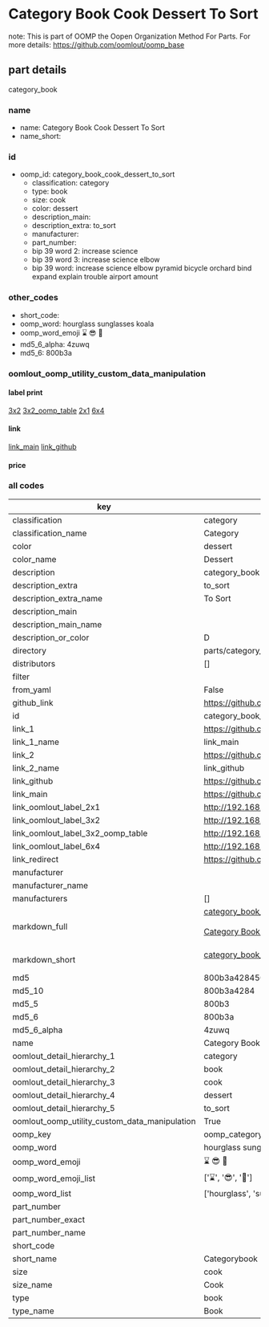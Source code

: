 # Category Book Cook Dessert To Sort  

note: This is part of OOMP the Oopen Organization Method For Parts. For more details: https://github.com/oomlout/oomp_base

##  part details
  



category_book



### name
* name: Category Book Cook Dessert To Sort
* name_short: 
### id
* oomp_id: category_book_cook_dessert_to_sort
  * classification: category
  * type: book
  * size: cook
  * color: dessert
  * description_main: 
  * description_extra: to_sort
  * manufacturer: 
  * part_number: 
  * bip 39 word 2: increase science
  * bip 39 word 3: increase science elbow
  * bip 39 word: increase science elbow pyramid bicycle orchard bind expand explain trouble airport amount

### other_codes
* short_code: 
* oomp_word: hourglass sunglasses koala
* oomp_word_emoji :hourglass: :sunglasses: :koala:
* md5_6_alpha: 4zuwq
* md5_6: 800b3a






### oomlout_oomp_utility_custom_data_manipulation
#### label print
[3x2](http://192.168.1.245:1112/?label=oomp%204zuwq)
[3x2_oomp_table](http://192.168.1.108:1112/?label=oomp%204zuwq)
[2x1](http://192.168.1.242:1112/?label=oomp%204zuwq)
[6x4](http://192.168.1.55:1112/?label=oomp%204zuwq)    

#### link

[link_main](https://github.com/oomlout/oomlout_oomp_version_1_messy/tree/main/parts/category_book_cook_dessert_to_sort) [link_github](https://github.com/oomlout/oomlout_oomp_version_1_messy/tree/main/parts/category_book_cook_dessert_to_sort)                             

#### price







### all codes 
| key | value |  
| --- | --- |  
| classification | category |  
| classification_name | Category |  
| color | dessert |  
| color_name | Dessert |  
| description | category_book |  
| description_extra | to_sort |  
| description_extra_name | To Sort |  
| description_main |  |  
| description_main_name |  |  
| description_or_color | D  |  
| directory | parts/category_book_cook_dessert_to_sort |  
| distributors | [] |  
| filter |  |  
| from_yaml | False |  
| github_link | https://github.com/oomlout/oomlout_oomp_part_src/tree/main/parts/category_book_cook_dessert_to_sort |  
| id | category_book_cook_dessert_to_sort |  
| link_1 | https://github.com/oomlout/oomlout_oomp_version_1_messy/tree/main/parts/category_book_cook_dessert_to_sort |  
| link_1_name | link_main |  
| link_2 | https://github.com/oomlout/oomlout_oomp_version_1_messy/tree/main/parts/category_book_cook_dessert_to_sort |  
| link_2_name | link_github |  
| link_github | https://github.com/oomlout/oomlout_oomp_version_1_messy/tree/main/parts/category_book_cook_dessert_to_sort |  
| link_main | https://github.com/oomlout/oomlout_oomp_version_1_messy/tree/main/parts/category_book_cook_dessert_to_sort |  
| link_oomlout_label_2x1 | http://192.168.1.242:1112/?label=oomp%204zuwq |  
| link_oomlout_label_3x2 | http://192.168.1.245:1112/?label=oomp%204zuwq |  
| link_oomlout_label_3x2_oomp_table | http://192.168.1.108:1112/?label=oomp%204zuwq |  
| link_oomlout_label_6x4 | http://192.168.1.55:1112/?label=oomp%204zuwq |  
| link_redirect | https://github.com/oomlout/oomlout_oomp_version_1_messy/tree/main/parts/category_book_cook_dessert_to_sort |  
| manufacturer |  |  
| manufacturer_name |  |  
| manufacturers | [] |  
| markdown_full | [category_book_cook_dessert_to_sort](none)<br>[](none)<br>[Category Book Cook Dessert To Sort](none)<br><br> |  
| markdown_short | [category_book_cook_dessert_to_sort](none)<br><br> |  
| md5 | 800b3a42845022ca700afaf08e703b95 |  
| md5_10 | 800b3a4284 |  
| md5_5 | 800b3 |  
| md5_6 | 800b3a |  
| md5_6_alpha | 4zuwq |  
| name | Category Book Cook Dessert To Sort |  
| oomlout_detail_hierarchy_1 | category |  
| oomlout_detail_hierarchy_2 | book |  
| oomlout_detail_hierarchy_3 | cook |  
| oomlout_detail_hierarchy_4 | dessert |  
| oomlout_detail_hierarchy_5 | to_sort |  
| oomlout_oomp_utility_custom_data_manipulation | True |  
| oomp_key | oomp_category_book_cook_dessert_to_sort |  
| oomp_word | hourglass sunglasses koala |  
| oomp_word_emoji | :hourglass: :sunglasses: :koala: |  
| oomp_word_emoji_list | [':hourglass:', ':sunglasses:', ':koala:'] |  
| oomp_word_list | ['hourglass', 'sunglasses', 'koala'] |  
| part_number |  |  
| part_number_exact |  |  
| part_number_name |  |  
| short_code |  |  
| short_name | Categorybook |  
| size | cook |  
| size_name | Cook |  
| type | book |  
| type_name | Book |  
